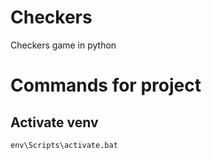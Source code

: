 # Checkers
Checkers game in python

# Commands for project
## Activate venv
    env\Scripts\activate.bat